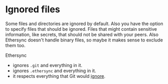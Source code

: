 <!--
SPDX-FileCopyrightText: 2024 blinry <mail@blinry.org>
SPDX-FileCopyrightText: 2024 zormit <nt4u@kpvn.de>

SPDX-License-Identifier: CC-BY-SA-4.0
-->

# Ignored files

Some files and directories are ignored by default. Also you have the option to specify files that should be ignored.
Files that might contain sensitive information, like secrets, that should not be shared with your peers. Also Ethersync doesn't handle binary files, so maybe it makes sense to exclude them too.

Ethersync
- ignores `.git` and everything in it.
- ignores `.ethersync` and everything in it.
- it respects everything that Git would [ignore](https://git-scm.com/docs/gitignore).

